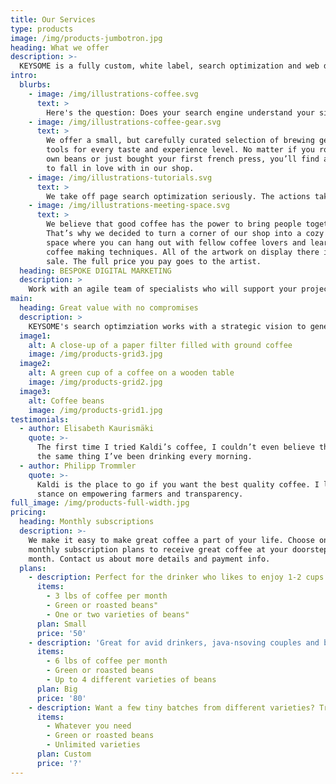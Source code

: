 ```yaml
---
title: Our Services
type: products
image: /img/products-jumbotron.jpg
heading: What we offer
description: >-
  KEYSOME is a fully custom, white label, search optimization and web development venture with focus on ranking your sites #1 in search. We are fully committed to helping companies create beautiful and responsive website that meet their exact needs; no templates which means better, faster and more return on your search rankings.
intro:
  blurbs:
    - image: /img/illustrations-coffee.svg
      text: >
        Here's the question: Does your search engine understand your site better? Is your site optimized both content and code-wide? We help clients realize which individual web/app pages impact your search ranking performance. In order to rank higher and earn more relevant traffic in search engines, our on-page optimization efforts includes optimizing web page titles, meta descriptions, tags, schema markup and keyword research that are among the few important on-page ranking factors. Keyword analysis used to identify which keywords to target with search engine optimized effort. KEYSOME helps to build schema markups that helps search engines instantly understand your content better. 
    - image: /img/illustrations-coffee-gear.svg
      text: >
        We offer a small, but carefully curated selection of brewing gear and
        tools for every taste and experience level. No matter if you roast your
        own beans or just bought your first french press, you’ll find a gadget
        to fall in love with in our shop.
    - image: /img/illustrations-tutorials.svg
      text: >
        We take off page search optimization seriously. The actions taken outside of your own website to impact your rankings within search engine results pages. At KEYSOME, we help you identify content off-page opportunities to drive organic traffic to your site. The most powerful way to engage and drive traffic to your website is sharing relevant content and distributing them to the right audience. We analyze backlinks to find out which links are valuable to keep or not.
    - image: /img/illustrations-meeting-space.svg
      text: >
        We believe that good coffee has the power to bring people together.
        That’s why we decided to turn a corner of our shop into a cozy meeting
        space where you can hang out with fellow coffee lovers and learn about
        coffee making techniques. All of the artwork on display there is for
        sale. The full price you pay goes to the artist.
  heading: BESPOKE DIGITAL MARKETING
  description: >
    Work with an agile team of specialists who will support your project with website design, eCommerce, content, strategy and marketing. We specialise in bespoke website design and development – from initial planning to deployment. Our success is built on technical ability, experience and dedication to delivering websites that work to your specific requirements. Every member of our staff is dedicated to helping you succeed with your venture.
main:
  heading: Great value with no compromises
  description: >
    KEYSOME's search optimziation works with a strategic vision to generate brand engagement, always helping clients win higher conversions and measurable results. We cater both users and search engines with equal balance. Profitable online performance starts with the basics — a flawless platform, optimized content and amazing keyword strategy!
  image1:
    alt: A close-up of a paper filter filled with ground coffee
    image: /img/products-grid3.jpg
  image2:
    alt: A green cup of a coffee on a wooden table
    image: /img/products-grid2.jpg
  image3:
    alt: Coffee beans
    image: /img/products-grid1.jpg
testimonials:
  - author: Elisabeth Kaurismäki
    quote: >-
      The first time I tried Kaldi’s coffee, I couldn’t even believe that was
      the same thing I’ve been drinking every morning.
  - author: Philipp Trommler
    quote: >-
      Kaldi is the place to go if you want the best quality coffee. I love their
      stance on empowering farmers and transparency.
full_image: /img/products-full-width.jpg
pricing:
  heading: Monthly subscriptions
  description: >-
    We make it easy to make great coffee a part of your life. Choose one of our
    monthly subscription plans to receive great coffee at your doorstep each
    month. Contact us about more details and payment info.
  plans:
    - description: Perfect for the drinker who likes to enjoy 1-2 cups per day.
      items:
        - 3 lbs of coffee per month
        - Green or roasted beans"
        - One or two varieties of beans"
      plan: Small
      price: '50'
    - description: 'Great for avid drinkers, java-nsoving couples and bigger crowds'
      items:
        - 6 lbs of coffee per month
        - Green or roasted beans
        - Up to 4 different varieties of beans
      plan: Big
      price: '80'
    - description: Want a few tiny batches from different varieties? Try our custom plan
      items:
        - Whatever you need
        - Green or roasted beans
        - Unlimited varieties
      plan: Custom
      price: '?'
---
```



